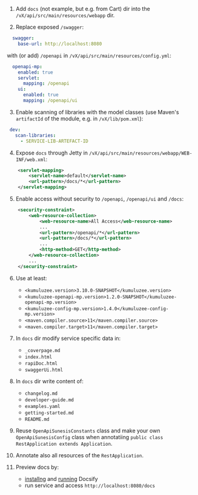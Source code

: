 1. Add `docs` (not example, but e.g. from Cart) dir into the `/vX/api/src/main/resources/webapp` dir.

2. Replace exposed `/swagger`:

```yaml
  swagger:
    base-url: http://localhost:8080
```

with (or add) `/openapi` in `/vX/api/src/main/resources/config.yml`:

```yaml
  openapi-mp:
    enabled: true
    servlet:
      mapping: /openapi
    ui:
      enabled: true
      mapping: /openapi/ui
```

3. Enable scanning of libraries with the model classes (use Maven's `artifactId` of the module, e.g. in `/vX/lib/pom.xml`):
  
 ```yaml
  dev:
    scan-libraries:
      - SERVICE-LIB-ARTEFACT-ID
```

4. Expose `docs` through Jetty in `/vX/api/src/main/resources/webapp/WEB-INF/web.xml`:

```xml
    <servlet-mapping>
        <servlet-name>default</servlet-name>
        <url-pattern>/docs/*</url-pattern>
    </servlet-mapping>
```

5. Enable access without security to `/openapi`, `/openapi/ui` and `/docs`:

```xml
    <security-constraint>
        <web-resource-collection>
            <web-resource-name>All Access</web-resource-name>
            ...
            <url-pattern>/openapi/*</url-pattern>
            <url-pattern>/docs/*</url-pattern>
            ...
            <http-method>GET</http-method>
        </web-resource-collection>
        ...
    </security-constraint>
```

6. Use at least:

	* ```<kumuluzee.version>3.10.0-SNAPSHOT</kumuluzee.version>```
	* ```<kumuluzee-openapi-mp.version>1.2.0-SNAPSHOT</kumuluzee-openapi-mp.version>```
	* ```<kumuluzee-config-mp.version>1.4.0</kumuluzee-config-mp.version>```
	* ```<maven.compiler.source>11</maven.compiler.source>```
	* ```<maven.compiler.target>11</maven.compiler.target>```

7. In `docs` dir modify service specific data in:

	* `_coverpage.md`
	* `index.html`
	* `rapiDoc.html`
	* `swaggerUi.html`

8. In `docs` dir write content of:

	* `changelog.md`
	* `developer-guide.md`
	* `examples.yaml`
	* `getting-started.md`
	* `README.md`

9. Reuse `OpenApiSunesisConstants` class and make your own `OpenApiSunesisConfig` class when annotatiing `public class RestApplication extends Application`. 

10. Annotate also all resources of the `RestApplication`.

11. Preview docs by:

	* [installng](https://docsify.js.org/#/quickstart?id=quick-start) and [running](https://docsify.js.org/#/quickstart?id=preview-your-site) Docsify
	* run service and access `http://localhost:8080/docs`